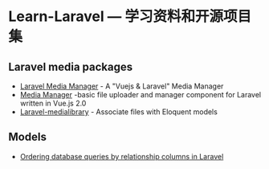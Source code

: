 # Learn-Laravel — 学习资料和开源项目集

## Laravel media packages
* [Laravel Media Manager](https://github.com/ctf0/Laravel-Media-Manager) - A "Vuejs & Laravel" Media Manager
* [Media Manager](https://github.com/talvbansal/media-manager) -basic file uploader and manager component for Laravel written in Vue.js 2.0
* [Laravel-medialibrary](https://github.com/spatie/laravel-medialibrary) - Associate files with Eloquent models



## Models

* [Ordering database queries by relationship columns in Laravel](https://reinink.ca/articles/ordering-database-queries-by-relationship-columns-in-laravel)
